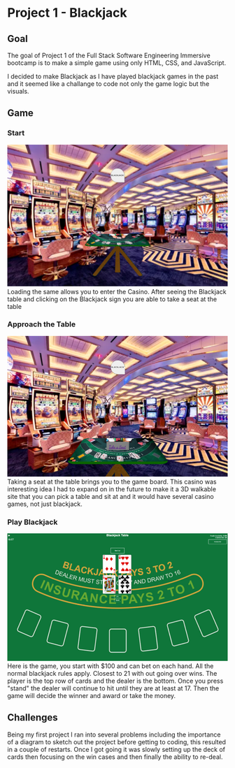 # Project 1 - Blackjack

## Goal

The goal of Project 1 of the Full Stack Software Engineering Immersive bootcamp is to make a simple game using only HTML, CSS, and JavaScript.

I decided to make Blackjack as I have played blackjack games in the past and it seemed like a challange to code not only the game logic but the visuals.

## Game

### Start

<img src="./image/Intro.png">
Loading the same allows you to enter the Casino. 
After seeing the Blackjack table and clicking on the Blackjack sign you are able to take a seat at the table

### Approach the Table

<img src="./image/Approach.png">
Taking a seat at the table brings you to the game board. 
This casino was interesting idea I had to expand on in the future to make it a 3D walkable site that you can pick a table and sit at and it would have several casino games, not just blackjack.

### Play Blackjack

<img src="./image/Play.png">
Here is the game, you start with $100 and can bet on each hand. All the normal blackjack rules apply. Closest to 21 with out going over wins. The player is the top row of cards and the dealer is the bottom. 
Once you press "stand" the dealer will continue to hit until they are at least at 17. 
Then the game will decide the winner and award or take the money.

## Challenges

Being my first project I ran into several problems including the importance of a diagram to sketch out the project before getting to coding, this resulted in a couple of restarts. Once I got going it was slowly setting up the deck of cards then focusing on the win cases and then finally the ability to re-deal.
